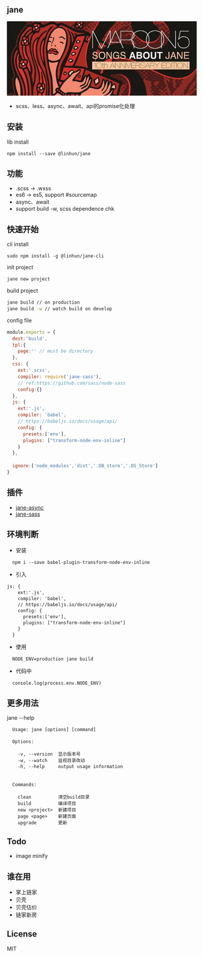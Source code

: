 ## jane
![cover](./cover.jpg)
+ scss、less、async、await、api的promise化处理

## 安装
lib install
```
npm install --save @linhun/jane
```
## 功能
+ .scss -> .wxss 
+ es6 -> es5, support #sourcemap
+ async、await
+ support build -w, scss dependence chk

## 快速开始
cli install
```
sudo npm install -g @linhun/jane-cli
```
init project
``` sh
jane new project
```
build project
``` sh
jane build // on production
jane build -w // watch build on develop
```
config file
```javascript
module.exports = {
  dest:'build',
  tpl:{
    page:'' // must be directory
  },
  css: {
    ext:'.scss',
    compiler: require('jane-sass'),
    // ref:https://github.com/sass/node-sass
    config:{}
  },
  js: {
    ext:'.js',
    compiler: 'babel',
    // https://babeljs.io/docs/usage/api/
    config: {
      presets:['env'],
      plugins: ["transform-node-env-inline"]
    }
  },

  ignore:['node_modules','dist','.DB_store','.DS_Store']
}
```
## 插件
+ [jane-async](https://github.com/lin-hun/jane-async)
+ [jane-sass](https://www.npmjs.com/package/jane-sass)
## 环境判断
+ 安装
```
  npm i --save babel-plugin-transform-node-env-inline
```
+ 引入
```
js: {
    ext:'.js',
    compiler: 'babel',
    // https://babeljs.io/docs/usage/api/
    config: {
      presets:['env'],
      plugins: ["transform-node-env-inline"]
    }
  }
```
+ 使用
```
  NODE_ENV=production jane build
```
+ 代码中
```
  console.log(process.env.NODE_ENV)
```
## 更多用法
jane --help
```
  Usage: jane [options] [command]
  
  Options:

    -v, --version  显示版本号
    -w, --watch    监视目录改动
    -h, --help     output usage information


  Commands:

    clean          清空build目录
    build          编译项目
    new <project>  新建项目
    page <page>    新建页面
    upgrade        更新

```
## Todo 
+ image minify


## 谁在用
+ 掌上链家
+ 贝壳
+ 贝壳估价
+ 链家新房

## License
MIT


